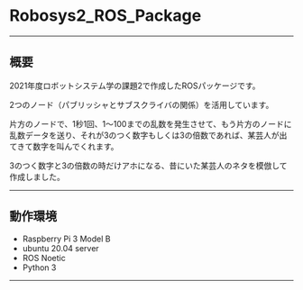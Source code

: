 # Robosys2_ROS_Package
___

## 概要

2021年度ロボットシステム学の課題2で作成したROSパッケージです。

2つのノード（パブリッシャとサブスクライバの関係）を活用しています。

片方のノードで、1秒1回、1～100までの乱数を発生させて、もう片方のノードに乱数データを送り、それが3のつく数字もしくは3の倍数であれば、某芸人が出てきて数字を叫んでくれます。

3のつく数字と3の倍数の時だけアホになる、昔にいた某芸人のネタを模倣して作成しました。

___

## 動作環境

- Raspberry Pi 3 Model B
- ubuntu 20.04 server
- ROS Noetic
- Python 3

___



